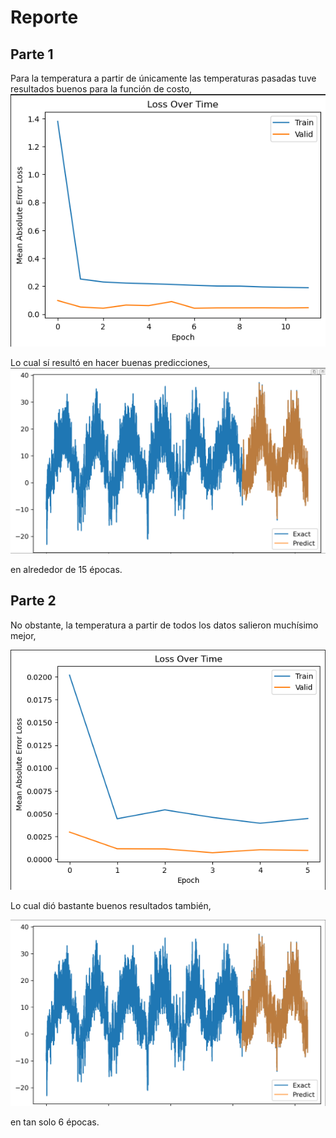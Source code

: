 # Reporte

## Parte 1

Para la temperatura a partir de únicamente las temperaturas pasadas tuve resultados buenos para la función de costo,
![Alt text](images/image.png)

Lo cual sí resultó en hacer buenas predicciones,
![Alt text](images/TempfromTemp.png)

en alrededor de 15 épocas.

## Parte 2

No obstante, la temperatura a partir de todos los datos salieron muchísimo mejor,

![Alt text](images/image1.png)

Lo cual dió bastante buenos resultados también,

![Alt text](images/image2.png)

en tan solo 6 épocas.